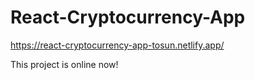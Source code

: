 # React-Cryptocurrency-App

https://react-cryptocurrency-app-tosun.netlify.app/

This project is online now!
